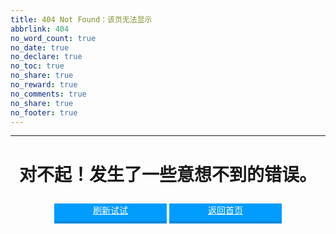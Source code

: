 ```yaml
---
title: 404 Not Found：该页无法显示
abbrlink: 404
no_word_count: true
no_date: true
no_declare: true
no_toc: true
no_share: true
no_reward: true
no_comments: true
no_share: true
no_footer: true
---
```


<html>
<head> 
<title>404 Not Found：该页无法显示</title> 
<meta http-equiv="Content-Type" content="text/html; charset=utf-8" /> 
<meta name="viewport" content="width=1000px">

<style>
  .catch-the-cat canvas{
    max-width: 600px;
    width: 100%;
    height: auto;
	margin: 15px 0px 10px -30px;
  }
  .errorpPage-operate .operateBtn {
	width: 180px;
	height: 28px;
	margin-left: 0px;
	margin-top: 10px;
	background: #009CFF;
	border-bottom: 4px solid #0188DE;
	text-align: center;
	display: inline-block;
	font-size: 14px;
	color: #fff;
  }

  .errorpPage-operate .operateBtn:hover {
	background: #5BBFFF;
  }
</style>
</head>

<body>

<hr>
<div align="center"> 
	<h1>对不起！发生了一些意想不到的错误。</h1>	
	<div class="errorpPage-operate">
		<a href="javascript:window.location.reload()" class="operateBtn" title="刷新试试">刷新试试</a>
		<a href="./" class="operateBtn" title="返回首页">返回首页</a>
	</div>
</div>

<div id="catch-the-cat"  class="catch-the-cat" align="center"></div> 
<script src="https://qiniu.findn.cn/blog/static/js/phaser.min.js"></script>
<script src="https://qiniu.findn.cn/blog/static/js/catch-the-cat.js"></script>
<script>
  window.game = new CatchTheCatGame({
	w: 11,
	h: 11,
	r: 20,
	backgroundColor: 0xffffff,
	parent: 'catch-the-cat',
	statusBarAlign: 'center',
	credit: '三水のBlog'
  });
</script>

</body>
</html>